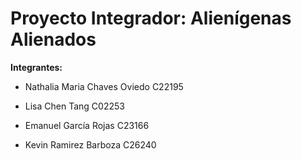 # Proyecto Integrador: Alienígenas Alienados

**Integrantes:**

- Nathalia Maria Chaves Oviedo C22195

- Lisa Chen Tang C02253

- Emanuel García Rojas C23166

- Kevin Ramirez Barboza C26240
